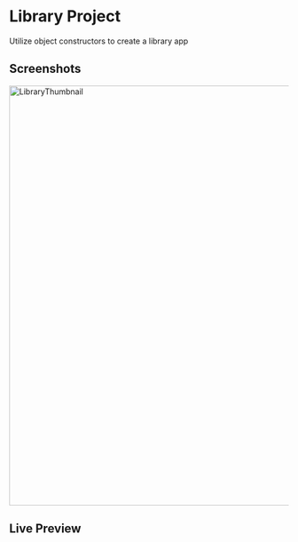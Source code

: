 # Library Project

Utilize object constructors to create a library app

## Screenshots

<img width="756" alt="LibraryThumbnail" src="https://github.com/user-attachments/assets/2e619886-91b4-4ca3-b4cf-9c125a6358ba" />

## Live Preview
